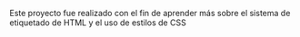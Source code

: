 Este proyecto fue realizado con el fin de aprender más sobre el sistema de etiquetado de HTML y el uso de estilos de CSS

